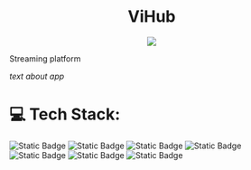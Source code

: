 <span align="center">
  <h1>
    ViHub
  </h1>
</span>

<p align="center">
  <img src="https://github.com/ScarFace163/vihub/blob/main/viHubLogo.png" />
</p>

Streaming platform

*text about app*


# 💻 Tech Stack:
![Static Badge](https://img.shields.io/badge/SpringBoot-61DBFB?style=for-the-badge&logo=springboot&logoColor=black&color=green) ![Static Badge](https://img.shields.io/badge/Java%2017%20-%2061DBFB%20?style=for-the-badge&color=white)
![Static Badge](https://img.shields.io/badge/Redis-%2061DBFB?style=for-the-badge&logo=redis&color=white)
![Static Badge](https://img.shields.io/badge/PostgreSQL-%2061DBFB?style=for-the-badge&logo=postgresql&logoColor=white&color=blue)
![Static Badge](https://img.shields.io/badge/Apache%20Kafka-%2061DBFB?style=for-the-badge&logo=apachekafka&logoColor=black&color=white)
![Static Badge](https://img.shields.io/badge/Spring%20Security-%2061DBFB?style=for-the-badge&logo=springsecurity&logoColor=green&color=lightblue)
![Static Badge](https://img.shields.io/badge/Git-%2061DBFB?style=for-the-badge&logo=git&logoColor=black&color=white)



